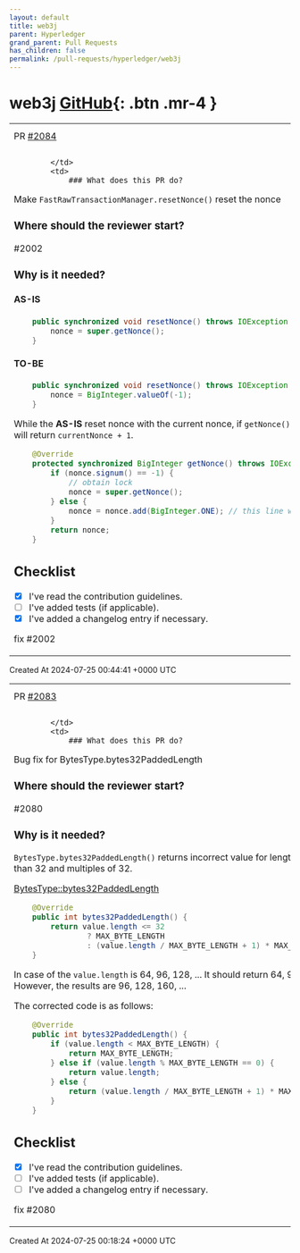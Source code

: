 ```yaml
---
layout: default
title: web3j
parent: Hyperledger
grand_parent: Pull Requests
has_children: false
permalink: /pull-requests/hyperledger/web3j
---
```


# web3j <span class="fs-3 right-align">[GitHub](https://github.com/hyperledger/web3j){: .btn .mr-4 }</span>


<div>
    <table>
        <tr>
            <td>
                PR <a href="https://github.com/hyperledger/web3j/pull/2084" class=".btn">#2084</a>
            </td>
            <td>
                <b>
                    Bug fix for FastRawTransactionManager.resetNonce
                </b>
            </td>
        </tr>
        <tr>
            <td>
                
            </td>
            <td>
                ### What does this PR do?
Make `FastRawTransactionManager.resetNonce()` reset the nonce

### Where should the reviewer start?
#2002

### Why is it needed?
#### AS-IS
```java
    public synchronized void resetNonce() throws IOException {
        nonce = super.getNonce();
    }
```
#### TO-BE
```java
    public synchronized void resetNonce() throws IOException {
        nonce = BigInteger.valueOf(-1);
    }
```

While the **AS-IS** reset nonce with the current nonce, if `getNonce()` is called, it will return `currentNonce + 1`.

```java
    @Override
    protected synchronized BigInteger getNonce() throws IOException {
        if (nonce.signum() == -1) {
            // obtain lock
            nonce = super.getNonce();
        } else {
            nonce = nonce.add(BigInteger.ONE); // this line will be called
        }
        return nonce;
    }
```

## Checklist

- [x] I've read the contribution guidelines.
- [ ] I've added tests (if applicable).
- [x] I've added a changelog entry if necessary.

fix #2002
            </td>
        </tr>
    </table>
    <div class="right-align">
        Created At 2024-07-25 00:44:41 +0000 UTC
    </div>
</div>

<div>
    <table>
        <tr>
            <td>
                PR <a href="https://github.com/hyperledger/web3j/pull/2083" class=".btn">#2083</a>
            </td>
            <td>
                <b>
                    Bug fix for BytesType.bytes32PaddedLength
                </b>
            </td>
        </tr>
        <tr>
            <td>
                
            </td>
            <td>
                ### What does this PR do?
Bug fix for BytesType.bytes32PaddedLength

### Where should the reviewer start?
#2080 

### Why is it needed?
`BytesType.bytes32PaddedLength()` returns incorrect value for lengths greater than 32 and multiples of 32.

[BytesType::bytes32PaddedLength‎](https://github.com/hyperledger/web3j/blob/main/abi/src/main/java/org/web3j/abi/datatypes/BytesType.java#L29)
```java
    @Override
    public int bytes32PaddedLength() {
        return value.length <= 32
                ? MAX_BYTE_LENGTH
                : (value.length / MAX_BYTE_LENGTH + 1) * MAX_BYTE_LENGTH;
    }
```
In case of the `value.length` is 64, 96, 128, ...
It should return 64, 96, 128, ...
However, the results are 96, 128, 160, ...

The corrected code is as follows:
```java
    @Override
    public int bytes32PaddedLength() {
        if (value.length < MAX_BYTE_LENGTH) {
            return MAX_BYTE_LENGTH;
        } else if (value.length % MAX_BYTE_LENGTH == 0) {
            return value.length;
        } else {
            return (value.length / MAX_BYTE_LENGTH + 1) * MAX_BYTE_LENGTH;
        }
    }
```

## Checklist

- [x] I've read the contribution guidelines.
- [ ] I've added tests (if applicable).
- [ ] I've added a changelog entry if necessary.

fix #2080 
            </td>
        </tr>
    </table>
    <div class="right-align">
        Created At 2024-07-25 00:18:24 +0000 UTC
    </div>
</div>

